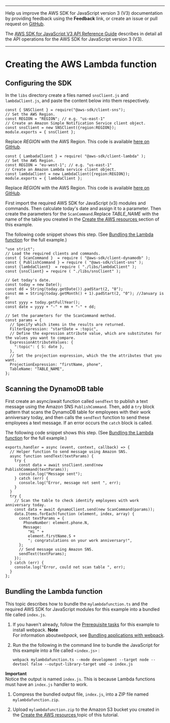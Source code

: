 --------

Help us improve the AWS SDK for JavaScript version 3 \(V3\) documentation by providing feedback using the **Feedback** link, or create an issue or pull request on [GitHub](https://github.com/awsdocs/aws-sdk-for-javascript-v3)\.

 The [AWS SDK for JavaScript V3 API Reference Guide](https://docs.aws.amazon.com/AWSJavaScriptSDK/v3/latest/index.html) describes in detail all the API operations for the AWS SDK for JavaScript version 3 \(V3\)\.

--------

# Creating the AWS Lambda function<a name="api-gateway-invoking-lambda-browser-script"></a>

## Configuring the SDK<a name="api-gateway-invoking-lambda-configure-sdk"></a>

In the `libs` directory create a files named `snsClient.js` and `lambdaClient.js`, and paste the content below into them respectively\. 

```
const { SNSClient } = require("@aws-sdk/client-sns");
// Set the AWS Region.
const REGION = "REGION"; // e.g. "us-east-1"
// Create an Amazon Simple Notification Service client object.
const snsClient = new SNSClient({region:REGION});
module.exports = { snsClient };
```

 Replace *REGION* with the AWS Region\. This code is available [ here on GitHub](https://github.com/awsdocs/aws-doc-sdk-examples/blob/master/javascriptv3/example_code/cross-services/lambda-api-gateway/src/libs/snsClient.js)\.

```
const { LambadaClient } = require( "@aws-sdk/client-lambda" );
// Set the AWS Region.
const REGION = "eu-west-1"; // e.g. "us-east-1"
// Create an Amazon Lambda service client object.
const lambdaClient = new LambdaClient({region:REGION});
module.exports = { lambdaClient };
```

Replace *REGION* with the AWS Region\. This code is available [ here on GitHub](https://github.com/awsdocs/aws-doc-sdk-examples/blob/master/javascriptv3/example_code/cross-services/lambda-api-gateway/src/libs/lambdaClient.js)\.

First import the required AWS SDK for JavaScript \(v3\) modules and commands\. Then calculate today's date and assign it to a parameter\. Then create the parameters for the `ScanCommand`\.Replace *TABLE\_NAME* with the name of the table you created in the [Create the AWS resources ](api-gateway-invoking-lambda-provision-resources.md) section of this example\.

The following code snippet shows this step\. \(See [Bundling the Lambda function](#api-gateway-invoking-lambda-full) for the full example\.\)

```
"use strict";
// Load the required clients and commands.
const { ScanCommand }  = require ( "@aws-sdk/client-dynamodb" );
const { PublishCommand } = require ( "@aws-sdk/client-sns" );
const {lambdaClient}  = require ( "./libs/lambdaClient" );
const {snsClient} = require ( "./libs/snsClient" );

// Get today's date.
const today = new Date();
const dd = String(today.getDate()).padStart(2, "0");
const mm = String(today.getMonth() + 1).padStart(2, "0"); //January is 0!
const yyyy = today.getFullYear();
const date = yyyy + "-" + mm + "-" + dd;

// Set the parameters for the ScanCommand method.
const params = {
  // Specify which items in the results are returned.
  FilterExpression: "startDate = :topic",
  // Define the expression attribute value, which are substitutes for the values you want to compare.
  ExpressionAttributeValues: {
    ":topic": { S: date },
  },
  // Set the projection expression, which the the attributes that you want.
  ProjectionExpression: "firstName, phone",
  TableName: "TABLE_NAME",
};
```

## Scanning the DynamoDB table<a name="api-gateway-invoking-lambda-scan-table"></a>

First create an async/await function called `sendText` to publish a text message using the Amazon SNS `PublishCommand`\. Then, add a `try` block pattern that scans the DynamoDB table for employees with their work anniversary today, and then calls the `sendText` function to send these employees a text message\. If an error occurs the `catch` block is called\.

The following code snippet shows this step\. \(See [Bundling the Lambda function](#api-gateway-invoking-lambda-full) for the full example\.\)

```
exports.handler = async (event, context, callback) => {
  // Helper function to send message using Amazon SNS.
  async function sendText(textParams) {
    try {
      const data = await snsClient.send(new PublishCommand(textParams));
      console.log("Message sent");
    } catch (err) {
      console.log("Error, message not sent ", err);
    }
  }
  try {
    // Scan the table to check identify employees with work anniversary today.
    const data = await dynamoClient.send(new ScanCommand(params));
    data.Items.forEach(function (element, index, array) {
      const textParams = {
        PhoneNumber: element.phone.N,
        Message:
          "Hi " +
          element.firstName.S +
          "; congratulations on your work anniversary!",
      };
      // Send message using Amazon SNS.
      sendText(textParams);
    });
  } catch (err) {
    console.log("Error, could not scan table ", err);
  }
};
```

## Bundling the Lambda function<a name="api-gateway-invoking-lambda-full"></a>

This topic describes how to bundle the `mylambdafunction.ts` and the required AWS SDK for JavaScript modules for this example into a bundled file called `index.js`\. 

1. If you haven't already, follow the [Prerequisite tasks](api-gateway-invoking-lambda-prerequisites.md) for this example to install webpack\. 
**Note**  
For information about*webpack*, see [Bundling applications with webpack](webpack.md)\.

1. Run the the following in the command line to bundle the JavaScript for this example into a file called `<index.js>` :

   ```
   webpack mylambdafunction.ts --mode development --target node --devtool false --output-library-target umd -o index.js
   ```
**Important**  
Notice the output is named `index.js`\. This is because Lambda functions must have an `index.js` handler to work\.

1. Compress the bundled output file, `index.js`, into a ZIP file named `mylambdafunction.zip`\.

1. Upload `mylambdafunction.zip` to the Amazon S3 bucket you created in the [Create the AWS resources ](api-gateway-invoking-lambda-provision-resources.md) topic of this tutorial\. 